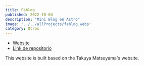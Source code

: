 ```yaml
---
title: Fablog
published: 2022-10-04
description: "Mini Blog en Astro"
image: '../../allProjects/fablog.webp'
category: Otros
---
```


- [Website](https://fablogg.vercel.app/)
- [Link de repositorio](https://github.com/Fabian-Martinez-Rincon/Fablog)

This website is built based on the Takuya Matsuyama's website.
